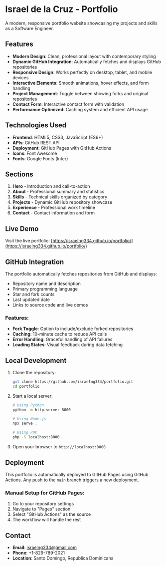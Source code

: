 #  Israel de la Cruz - Portfolio

A modern, responsive portfolio website showcasing my projects and skills as a Software Engineer.

##  Features

- **Modern Design**: Clean, professional layout with contemporary styling
- **Dynamic GitHub Integration**: Automatically fetches and displays GitHub repositories
- **Responsive Design**: Works perfectly on desktop, tablet, and mobile devices
- **Interactive Elements**: Smooth animations, hover effects, and form handling
- **Project Management**: Toggle between showing forks and original repositories
- **Contact Form**: Interactive contact form with validation
- **Performance Optimized**: Caching system and efficient API usage

##  Technologies Used

- **Frontend**: HTML5, CSS3, JavaScript (ES6+)
- **APIs**: GitHub REST API
- **Deployment**: GitHub Pages with GitHub Actions
- **Icons**: Font Awesome
- **Fonts**: Google Fonts (Inter)

##  Sections

1. **Hero** - Introduction and call-to-action
2. **About** - Professional summary and statistics
3. **Skills** - Technical skills organized by category
4. **Projects** - Dynamic GitHub repository showcase
5. **Experience** - Professional work timeline
6. **Contact** - Contact information and form

##  Live Demo

Visit the live portfolio: [https://israelng334.github.io/portfolio/](https://israelng334.github.io/portfolio/)

##  GitHub Integration

The portfolio automatically fetches repositories from GitHub and displays:
- Repository name and description
- Primary programming language
- Star and fork counts
- Last updated date
- Links to source code and live demos

### Features:
- **Fork Toggle**: Option to include/exclude forked repositories
- **Caching**: 10-minute cache to reduce API calls
- **Error Handling**: Graceful handling of API failures
- **Loading States**: Visual feedback during data fetching

##  Local Development

1. Clone the repository:
   ```bash
   git clone https://github.com/israelng334/portfolio.git
   cd portfolio
   ```

2. Start a local server:
   ```bash
   # Using Python
   python -m http.server 8000
   
   # Using Node.js
   npx serve .
   
   # Using PHP
   php -S localhost:8000
   ```

3. Open your browser to `http://localhost:8000`

##  Deployment

This portfolio is automatically deployed to GitHub Pages using GitHub Actions. Any push to the `main` branch triggers a new deployment.

### Manual Setup for GitHub Pages:
1. Go to your repository settings
2. Navigate to "Pages" section
3. Select "GitHub Actions" as the source
4. The workflow will handle the rest

##  Contact

- **Email**: israelng334@gmail.com
- **Phone**: +1-829-789-2021
- **Location**: Santo Domingo, República Dominicana

